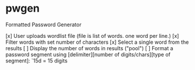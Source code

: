 # pwgen
Formatted Password Generator

[x] User uploads wordlist file (file is list of words. one word per line.)
[x] Filter words with set number of characters
[x] Select a single word from the results
[ ] Display the number of words in results ("pool")
[ ] Format a password segment using [delimiter][number of digits/chars][type of segment]: `15d = 15 digits

